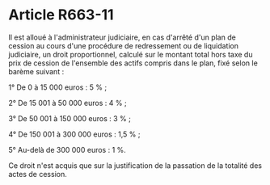 # Article R663-11

Il est alloué à l'administrateur judiciaire, en cas d'arrêté d'un plan de cession au cours d'une procédure de redressement ou de liquidation judiciaire, un droit proportionnel, calculé sur le montant total hors taxe du prix de cession de l'ensemble des actifs compris dans le plan, fixé selon le barème suivant :

1° De 0 à 15 000 euros : 5 % ;

2° De 15 001 à 50 000 euros : 4 % ;

3° De 50 001 à 150 000 euros : 3 % ;

4° De 150 001 à 300 000 euros : 1,5 % ;

5° Au-delà de 300 000 euros : 1 %.

Ce droit n'est acquis que sur la justification de la passation de la totalité des actes de cession.
